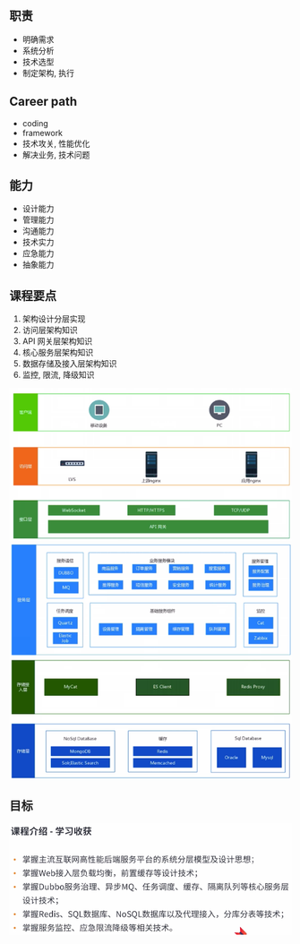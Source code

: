 

## 职责
- 明确需求
- 系统分析
- 技术选型
- 制定架构, 执行

## Career path
- coding
- framework
- 技术攻关, 性能优化
- 解决业务, 技术问题

## 能力
- 设计能力
- 管理能力
- 沟通能力
- 技术实力
- 应急能力
- 抽象能力

## 课程要点
1. 架构设计分层实现
2. 访问层架构知识
3. API 网关层架构知识
4. 核心服务层架构知识
5. 数据存储及接入层架构知识
6. 监控, 限流, 降级知识

![](./layer1.png)
![](./layer2.png)


## 目标
![](./target.png)


